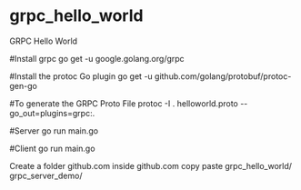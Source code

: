 # grpc_hello_world
GRPC Hello World

#Install grpc
go get -u google.golang.org/grpc

#Install the protoc Go plugin
go get -u github.com/golang/protobuf/protoc-gen-go

#To generate the GRPC Proto File
protoc -I . helloworld.proto --go_out=plugins=grpc:.

#Server
go run main.go

#Client
go run main.go

Create a folder github.com inside github.com copy paste grpc_hello_world/ grpc_server_demo/